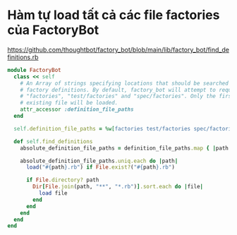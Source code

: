 # Hàm tự load tất cả các file factories của FactoryBot

https://github.com/thoughtbot/factory_bot/blob/main/lib/factory_bot/find_definitions.rb

```rb
module FactoryBot
  class << self
    # An Array of strings specifying locations that should be searched for
    # factory definitions. By default, factory_bot will attempt to require
    # "factories", "test/factories" and "spec/factories". Only the first
    # existing file will be loaded.
    attr_accessor :definition_file_paths
  end

  self.definition_file_paths = %w[factories test/factories spec/factories]

  def self.find_definitions
    absolute_definition_file_paths = definition_file_paths.map { |path| File.expand_path(path) }

    absolute_definition_file_paths.uniq.each do |path|
      load("#{path}.rb") if File.exist?("#{path}.rb")

      if File.directory? path
        Dir[File.join(path, "**", "*.rb")].sort.each do |file|
          load file
        end
      end
    end
  end
end
```
